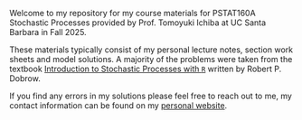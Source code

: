 Welcome to my repository for my course materials for PSTAT160A Stochastic Processes 
provided by Prof. Tomoyuki Ichiba at UC Santa Barbara in Fall 2025.  

These materials typically consist of my personal lecture notes, section work sheets
and model solutions.  A majority of the problems were taken from the textbook 
[Introduction to Stochastic Processes with `R`](https://onlinelibrary.wiley.com/doi/book/10.1002/9781118740712) 
written by Robert P. Dobrow.

If you find any errors in my solutions please feel free to reach out to me, my contact
information can be found on my [personal website](https://johnrobininston.com).



